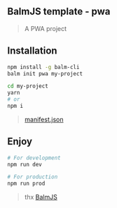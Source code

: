 ## BalmJS template - pwa
> A PWA project

## Installation

```sh
npm install -g balm-cli
balm init pwa my-project

cd my-project
yarn
# or
npm i
```

> [manifest.json](https://app-manifest.firebaseapp.com/)

## Enjoy

```sh
# For development
npm run dev

# For production
npm run prod
```

> thx [BalmJS](http://balmjs.com/)
